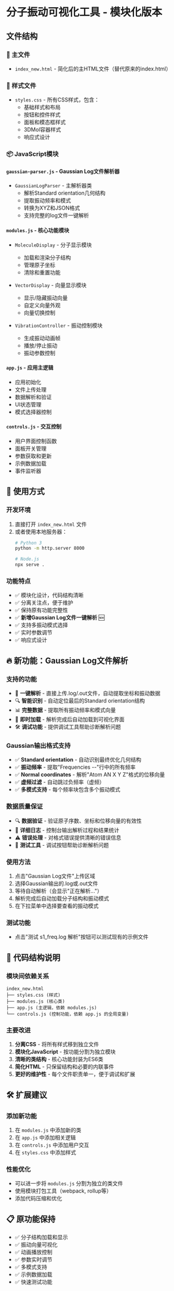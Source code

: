 # 分子振动可视化工具 - 模块化版本

## 文件结构

### 🎯 主文件
- `index_new.html` - 简化后的主HTML文件（替代原来的index.html）

### 🎨 样式文件
- `styles.css` - 所有CSS样式，包含：
  - 基础样式和布局
  - 按钮和控件样式
  - 面板和模态框样式
  - 3DMol容器样式
  - 响应式设计

### 📦 JavaScript模块

#### `gaussian-parser.js` - Gaussian Log文件解析器
- `GaussianLogParser` - 主解析器类
  - 解析Standard orientation几何结构
  - 提取振动频率和模式
  - 转换为XYZ和JSON格式
  - 支持完整的log文件一键解析

#### `modules.js` - 核心功能模块
- `MoleculeDisplay` - 分子显示模块
  - 加载和渲染分子结构
  - 管理原子坐标
  - 清除和重置功能

- `VectorDisplay` - 向量显示模块
  - 显示/隐藏振动向量
  - 自定义向量外观
  - 向量切换控制

- `VibrationController` - 振动控制模块
  - 生成振动动画帧
  - 播放/停止振动
  - 振动参数控制

#### `app.js` - 应用主逻辑
- 应用初始化
- 文件上传处理
- 数据解析和验证
- UI状态管理
- 模式选择器控制

#### `controls.js` - 交互控制
- 用户界面控制函数
- 面板开关管理
- 参数获取和更新
- 示例数据加载
- 事件监听器

## 🚀 使用方式

### 开发环境
1. 直接打开 `index_new.html` 文件
2. 或者使用本地服务器：
   ```bash
   # Python 3
   python -m http.server 8000
   
   # Node.js
   npx serve .
   ```

### 功能特点
- ✅ 模块化设计，代码结构清晰
- ✅ 分离关注点，便于维护
- ✅ 保持原有功能完整性
- ✅ **新增Gaussian Log文件一键解析** 🆕
- ✅ 支持多振动模式选择
- ✅ 实时参数调节
- ✅ 响应式设计

## 🔥 新功能：Gaussian Log文件解析

### 支持的功能
- 🎯 **一键解析** - 直接上传.log/.out文件，自动提取坐标和振动数据
- 🔍 **智能识别** - 自动定位最后的Standard orientation结构
- 📊 **完整数据** - 提取所有振动频率和模式向量
- 🚀 **即时加载** - 解析完成后自动加载到可视化界面
- 🛠️ **调试功能** - 提供调试工具帮助诊断解析问题

### Gaussian输出格式支持
- ✅ **Standard orientation** - 自动识别最终优化几何结构
- ✅ **振动频率** - 提取"Frequencies --"行中的所有频率
- ✅ **Normal coordinates** - 解析"Atom AN X Y Z"格式的位移向量
- ✅ **虚频过滤** - 自动跳过负频率（虚频）
- ✅ **多模式支持** - 每个频率块包含多个振动模式

### 数据质量保证
- 🔍 **数据验证** - 验证原子序数、坐标和位移向量的有效性
- 📝 **详细日志** - 控制台输出解析过程和结果统计
- ⚠️ **错误处理** - 对格式错误提供清晰的错误信息
- 🧪 **测试工具** - 调试按钮帮助诊断解析问题

### 使用方法
1. 点击"Gaussian Log文件"上传区域
2. 选择Gaussian输出的.log或.out文件
3. 等待自动解析（会显示"正在解析..."）
4. 解析完成后自动加载分子结构和振动模式
5. 在下拉菜单中选择要查看的振动模式

### 测试功能
- 点击"测试 s1_freq.log 解析"按钮可以测试现有的示例文件

## 📝 代码结构说明

### 模块间依赖关系
```
index_new.html
├── styles.css (样式)
├── modules.js (核心类)
├── app.js (主逻辑，依赖 modules.js)
└── controls.js (控制功能，依赖 app.js 的全局变量)
```

### 主要改进
1. **分离CSS** - 将所有样式移到独立文件
2. **模块化JavaScript** - 按功能分割为独立模块
3. **清晰的类结构** - 核心功能封装为ES6类
4. **简化HTML** - 只保留结构和必要的内联事件
5. **更好的维护性** - 每个文件职责单一，便于调试和扩展

## 🛠️ 扩展建议

### 添加新功能
1. 在 `modules.js` 中添加新的类
2. 在 `app.js` 中添加相关逻辑
3. 在 `controls.js` 中添加用户交互
4. 在 `styles.css` 中添加样式

### 性能优化
- 可以进一步将 `modules.js` 分割为独立的类文件
- 使用模块打包工具（webpack, rollup等）
- 添加代码压缩和优化

## 📋 原功能保持
- ✅ 分子结构加载和显示
- ✅ 振动向量可视化
- ✅ 动画播放控制
- ✅ 参数实时调节
- ✅ 多模式支持
- ✅ 示例数据加载
- ✅ 快速测试功能
